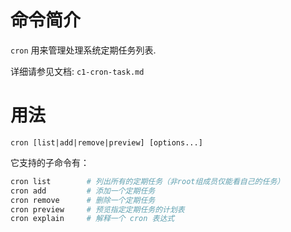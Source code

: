 # 命令简介

`cron` 用来管理处理系统定期任务列表.

详细请参见文档: `c1-cron-task.md`
    

# 用法

```
cron [list|add|remove|preview] [options...]
```

它支持的子命令有：

```bash
cron list        # 列出所有的定期任务（非root组成员仅能看自己的任务）
cron add         # 添加一个定期任务
cron remove      # 删除一个定期任务
cron preview     # 预览指定定期任务的计划表
cron explain     # 解释一个 cron 表达式
```